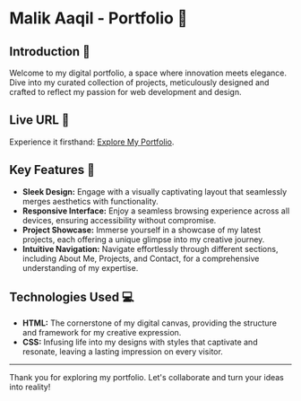 # Malik Aaqil - Portfolio 🚀

## Introduction 🌟

Welcome to my digital portfolio, a space where innovation meets elegance. Dive into my curated collection of projects, meticulously designed and crafted to reflect my passion for web development and design.

## Live URL 🔗

Experience it firsthand: [Explore My Portfolio](https://malikaaqil.github.io/portfolio/).

## Key Features 🎯

- **Sleek Design:** Engage with a visually captivating layout that seamlessly merges aesthetics with functionality.
- **Responsive Interface:** Enjoy a seamless browsing experience across all devices, ensuring accessibility without compromise.
- **Project Showcase:** Immerse yourself in a showcase of my latest projects, each offering a unique glimpse into my creative journey.
- **Intuitive Navigation:** Navigate effortlessly through different sections, including About Me, Projects, and Contact, for a comprehensive understanding of my expertise.

## Technologies Used 💻

- **HTML:** The cornerstone of my digital canvas, providing the structure and framework for my creative expression.
- **CSS:** Infusing life into my designs with styles that captivate and resonate, leaving a lasting impression on every visitor.

---

Thank you for exploring my portfolio. Let's collaborate and turn your ideas into reality!
